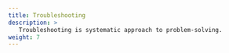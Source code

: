 ```yaml
---
title: Troubleshooting
description: >
   Troubleshooting is systematic approach to problem-solving.
weight: 7
---
```


